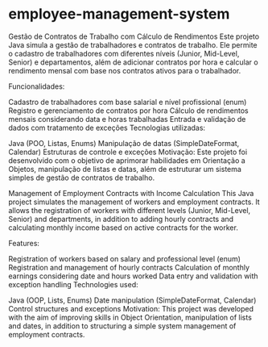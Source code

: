 # employee-management-system
Gestão de Contratos de Trabalho com Cálculo de Rendimentos
Este projeto Java simula a gestão de trabalhadores e contratos de trabalho. Ele permite o cadastro de trabalhadores com diferentes níveis (Junior, Mid-Level, Senior) e departamentos, além de adicionar contratos por hora e calcular o rendimento mensal com base nos contratos ativos para o trabalhador.

Funcionalidades:

Cadastro de trabalhadores com base salarial e nível profissional (enum)
Registro e gerenciamento de contratos por hora
Cálculo de rendimentos mensais considerando data e horas trabalhadas
Entrada e validação de dados com tratamento de exceções
Tecnologias utilizadas:

Java (POO, Listas, Enums)
Manipulação de datas (SimpleDateFormat, Calendar)
Estruturas de controle e exceções
Motivação:
Este projeto foi desenvolvido com o objetivo de aprimorar habilidades em Orientação a Objetos, manipulação de listas e datas, além de estruturar um sistema simples de gestão de contratos de trabalho.

Management of Employment Contracts with Income Calculation This Java project simulates the management of workers and employment contracts. It allows the registration of workers with different levels (Junior, Mid-Level, Senior) and departments, in addition to adding hourly contracts and calculating monthly income based on active contracts for the worker.

Features:

Registration of workers based on salary and professional level (enum) Registration and management of hourly contracts Calculation of monthly earnings considering date and hours worked Data entry and validation with exception handling Technologies used:

Java (OOP, Lists, Enums) Date manipulation (SimpleDateFormat, Calendar) Control structures and exceptions Motivation: This project was developed with the aim of improving skills in Object Orientation, manipulation of lists and dates, in addition to structuring a simple system management of employment contracts.
